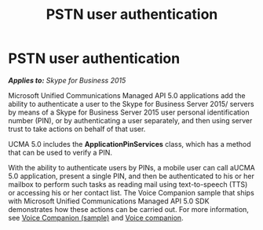 ﻿---
title: PSTN user authentication
TOCTitle: PSTN user authentication
ms:assetid: 8e0d8150-57bc-49ab-a190-e7e25d42df05
ms:mtpsurl: https://msdn.microsoft.com/en-us/library/Dn465941(v=office.16)
ms:contentKeyID: 65239829
ms.date: 07/27/2015
mtps_version: v=office.16
---

# PSTN user authentication


_**Applies to:** Skype for Business 2015_

Microsoft Unified Communications Managed API 5.0 applications add the ability to authenticate a user to the Skype for Business Server 2015/ servers by means of a Skype for Business Server 2015 user personal identification number (PIN), or by authenticating a user separately, and then using server trust to take actions on behalf of that user.

UCMA 5.0 includes the **ApplicationPinServices** class, which has a method that can be used to verify a PIN.

With the ability to authenticate users by PINs, a mobile user can call aUCMA 5.0 application, present a single PIN, and then be authenticated to his or her mailbox to perform such tasks as reading mail using text-to-speech (TTS) or accessing his or her contact list. The Voice Companion sample that ships with Microsoft Unified Communications Managed API 5.0 SDK demonstrates how these actions can be carried out. For more information, see [Voice Companion (sample)](voice-companion-sample.md) and [Voice companion](voice-companion.md).

